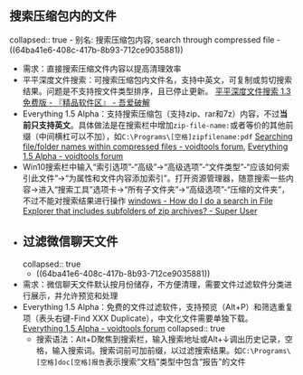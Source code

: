 ## 搜索压缩包内的文件
collapsed:: true
	- 别名: 搜索压缩包内容, search through compressed file
	- ((64ba41e6-408c-417b-8b93-712ce9035881))
- 需求：直接搜索压缩文件内容以提高清理效率
- 平平深度文件搜索：可搜索压缩包内文件名，支持中英文，可复制或剪切搜索结果。问题是不支持按文件类型排序，且已停止更新。 [平平深度文件搜索 1.3 免费版 - 『精品软件区』 - 吾爱破解](https://www.52pojie.cn/thread-1207947-1-1.html)
- Everything 1.5 Alpha：支持搜索压缩包（支持zip、rar和7z）内容，不过**当前只支持英文**。具体做法是在搜索栏中增加`zip-file-name:`或者等价的其他前缀（中间横杠可以不加），如`C:\Programs\[空格]zipfilename:pdf` [Searching file/folder names within compressed files - voidtools forum](https://www.voidtools.com/forum/viewtopic.php?t=10534), [Everything 1.5 Alpha - voidtools forum](https://www.voidtools.com/forum/viewtopic.php?f=12&t=9787)
- Win10搜索栏中输入“索引选项”-“高级”->“高级选项”-“文件类型”-“应该如何索引此文件”->“为属性和文件内容添加索引”。打开资源管理器，随意搜索一些内容->进入“搜索工具”选项卡->“所有子文件夹”->“高级选项”-“压缩的文件夹”，不过不能对搜索结果进行操作 [windows - How do I do a search in File Explorer that includes subfolders of zip archives? - Super User](https://superuser.com/questions/1252895/how-do-i-do-a-search-in-file-explorer-that-includes-subfolders-of-zip-archives)
- ## 过滤微信聊天文件
  collapsed:: true
	- ((64ba41e6-408c-417b-8b93-712ce9035881))
- 需求：微信聊天文件默认按月份储存，不方便清理，需要文件过滤软件分类进行展示，并允许预览和处理
- Everything 1.5 Alpha：免费的文件过滤软件，支持预览（Alt+P）和筛选重复项（表头右键-Find XXX Duplicate），中文化文件需要单独下载。 [Everything 1.5 Alpha - voidtools forum](https://www.voidtools.com/forum/viewtopic.php?f=12&t=9787)
  collapsed:: true
	- 搜索语法：Alt+D聚焦到搜索栏，输入搜索地址或Alt+↓调出历史记录，空格，输入搜索词。搜索词前可加前缀，以过滤搜索结果。如`C:\Programs\[空格]doc[空格]报告`表示搜索“文档”类型中包含“报告”的文件